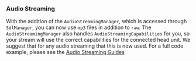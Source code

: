 





### Audio Streaming

With the addition of the `AudioStreamingManager`, which is accessed through `SdlManager`, you can now use `mp3` files in addition to `raw`. The `AudioStreamingManager` also handles `AudioStreamingCapabilities` for you, so your stream will use the correct capabilities for the connected head unit. We suggest that for any audio streaming that this is now used. For a full code example, please see the [Audio Streaming Guides](https://smartdevicelink.com/en/guides/pull_request/f8f65954e9fd976100bfc21c345f5fde79774e54/mobile-navigation/audio-streaming/)